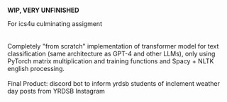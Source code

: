 **WIP, VERY UNFINISHED**

For ics4u culminating assigment
<br/>
<br/>
<br/>
Completely "from scratch" implementation of transformer model for text classification (same architecture as GPT-4 and other LLMs), only using PyTorch matrix multiplication and training functions and Spacy + NLTK english processing.
<br/>
<br/>
Final Product: discord bot to inform yrdsb students of inclement weather day posts from YRDSB Instagram
